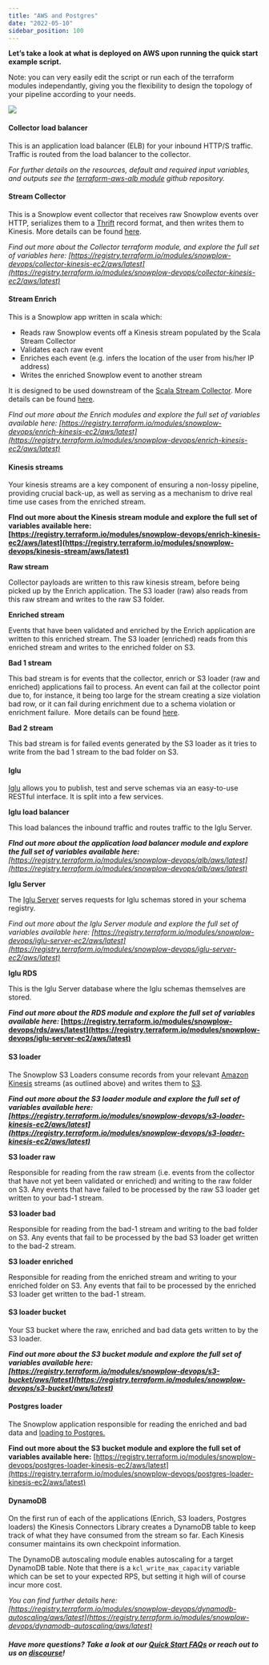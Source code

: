 ```yaml
---
title: "AWS and Postgres"
date: "2022-05-10"
sidebar_position: 100
---
```


**Let’s take a look at what is deployed on AWS upon running the quick start example script.**

Note: you can very easily edit the script or run each of the terraform modules independantly, giving you the flexibility to design the topology of your pipeline according to your needs.

![](images/image-1.png)

#### Collector load balancer

This is an application load balancer (ELB) for your inbound HTTP/S traffic. Traffic is routed from the load balancer to the collector. 

_For further details on the resources, default and required input variables, and outputs see the [terraform-aws-alb module](https://github.com/snowplow-devops/terraform-aws-alb) github repository._

#### Stream Collector

This is a Snowplow event collector that receives raw Snowplow events over HTTP, serializes them to a [Thrift](http://thrift.apache.org/) record format, and then writes them to Kinesis. More details can be found [here](/docs/pipeline-components-and-applications/stream-collector/index.md).

_Find out more about the Collector terraform module, and explore the full set of variables here: [https://registry.terraform.io/modules/snowplow-devops/collector-kinesis-ec2/aws/latest](https://registry.terraform.io/modules/snowplow-devops/collector-kinesis-ec2/aws/latest)_

#### Stream Enrich

This is a Snowplow app written in scala which: 

- Reads raw Snowplow events off a Kinesis stream populated by the Scala Stream Collector
- Validates each raw event
- Enriches each event (e.g. infers the location of the user from his/her IP address)
- Writes the enriched Snowplow event to another stream

It is designed to be used downstream of the [Scala Stream Collector](/docs/pipeline-components-and-applications/stream-collector/index.md). More details can be found [here](/docs/pipeline-components-and-applications/enrichment-components/stream-enrich/index.md). 

_FInd out more about the Enrich modules and explore the full set of variables available here: [https://registry.terraform.io/modules/snowplow-devops/enrich-kinesis-ec2/aws/latest](https://registry.terraform.io/modules/snowplow-devops/enrich-kinesis-ec2/aws/latest)_

#### Kinesis streams

Your kinesis streams are a key component of ensuring a non-lossy pipeline, providing crucial back-up, as well as serving as a mechanism to drive real time use cases from the enriched stream. 

__FInd out more about the Kinesis stream module and explore the full set of variables available here: [https://registry.terraform.io/modules/snowplow-devops/enrich-kinesis-ec2/aws/latest](https://registry.terraform.io/modules/snowplow-devops/kinesis-stream/aws/latest)__

**Raw stream**

Collector payloads are written to this raw kinesis stream, before being picked up by the Enrich application. The S3 loader (raw) also reads from this raw stream and writes to the raw S3 folder.

**Enriched stream**

Events that have been validated and enriched by the Enrich application are written to this enriched stream. The S3 loader (enriched) reads from this enriched stream and writes to the enriched folder on S3.

**Bad 1 stream**

This bad stream is for events that the collector, enrich or S3 loader (raw and enriched) applications fail to process. An event can fail at the collector point due to, for instance, it being too large for the stream creating a size violation bad row, or it can fail during enrichment due to a schema violation or enrichment failure.  More details can be found [here](/docs/managing-data-quality/failed-events/understanding-failed-events/index.md). 

**Bad 2 stream**

This bad stream is for failed events generated by the S3 loader as it tries to write from the bad 1 stream to the bad folder on S3.

#### Iglu 

[Iglu](/docs/pipeline-components-and-applications/iglu/index.md) allows you to publish, test and serve schemas via an easy-to-use RESTful interface. It is split into a few services.

**Iglu load balancer**

This load balances the inbound traffic and routes traffic to the Iglu Server. 

___FInd out more about the application load balancer module and explore the full set of variables available here:__ [https://registry.terraform.io/modules/snowplow-devops/alb/aws/latest](https://registry.terraform.io/modules/snowplow-devops/alb/aws/latest)_

**Iglu Server**

The [Iglu Server](https://github.com/snowplow/iglu/tree/master/2-repositories/iglu-server) serves requests for Iglu schemas stored in your schema registry. 

__Find out more about the Iglu Server module and explore the full set of variables available here:_ [https://registry.terraform.io/modules/snowplow-devops/iglu-server-ec2/aws/latest](https://registry.terraform.io/modules/snowplow-devops/iglu-server-ec2/aws/latest)_

**Iglu RDS**

This is the Iglu Server database where the Iglu schemas themselves are stored. 

___Find out more about the RDS module and explore the full set of variables available here:_ [https://registry.terraform.io/modules/snowplow-devops/rds/aws/latest](https://registry.terraform.io/modules/snowplow-devops/iglu-server-ec2/aws/latest)__

#### S3 loader

The Snowplow S3 Loaders consume records from your relevant [Amazon Kinesis](http://aws.amazon.com/kinesis/) streams (as outlined above) and writes them to [S3](http://aws.amazon.com/s3/). 

___Find out more about the S3 loader module and explore the full set of variables available here: [https://registry.terraform.io/modules/snowplow-devops/s3-loader-kinesis-ec2/aws/latest](https://registry.terraform.io/modules/snowplow-devops/s3-loader-kinesis-ec2/aws/latest)___

**S3 loader raw**

Responsible for reading from the raw stream (i.e. events from the collector that have not yet been validated or enriched) and writing to the raw folder on S3. Any events that have failed to be processed by the raw S3 loader get written to your bad-1 stream.

**S3 loader bad**

Responsible for reading from the bad-1 stream and writing to the bad folder on S3. Any events that fail to be processed by the bad S3 loader get written to the bad-2 stream.

**S3 loader enriched**

Responsible for reading from the enriched stream and writing to your enriched folder on S3. Any events that fail to be processed by the enriched S3 loader get written to the bad-1 stream.

#### S3 loader bucket

Your S3 bucket where the raw, enriched and bad data gets written to by the S3 loader.

___Find out more about the S3 bucket module and explore the full set of variables available here: [https://registry.terraform.io/modules/snowplow-devops/s3-bucket/aws/latest](https://registry.terraform.io/modules/snowplow-devops/s3-bucket/aws/latest)___

#### Postgres loader

The Snowplow application responsible for reading the enriched and bad data and [loading to Postgres.](/docs/pipeline-components-and-applications/loaders-storage-targets/snowplow-postgres-loader/index.md)

__Find out more about the S3 bucket module and explore the full set of variables available here:__ [https://registry.terraform.io/modules/snowplow-devops/postgres-loader-kinesis-ec2/aws/latest](https://registry.terraform.io/modules/snowplow-devops/postgres-loader-kinesis-ec2/aws/latest)

#### DynamoDB

On the first run of each of the applications (Enrich, S3 loaders, Postgres loaders) the Kinesis Connectors Library creates a DynamoDB table to keep track of what they have consumed from the stream so far. Each Kinesis consumer maintains its own checkpoint information.

The DynamoDB autoscaling module enables autoscaling for a target DynamoDB table. Note that there is a `kcl_write_max_capacity` variable which can be set to your expected RPS, but setting it high will of course incur more cost.

_You can find further details here: [https://registry.terraform.io/modules/snowplow-devops/dynamodb-autoscaling/aws/latest](https://registry.terraform.io/modules/snowplow-devops/dynamodb-autoscaling/aws/latest)_

##### Have more questions? Take a look at our [Quick Start FAQs](/docs/open-source-quick-start/quick-start-faqs.md) or reach out to us on [discourse](https://discourse.snowplow.io/)!
